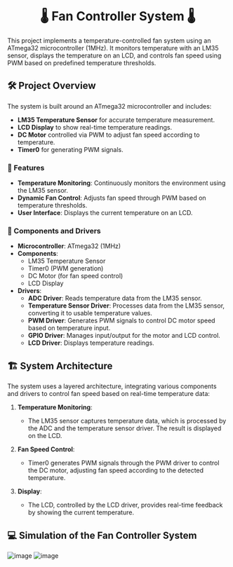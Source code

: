 <h1 align="center">
🌡️ Fan Controller System 🌡️
</h1>

This project implements a temperature-controlled fan system using an ATmega32 microcontroller (1MHz). It monitors temperature with an LM35 sensor, displays the temperature on an LCD, and controls fan speed using PWM based on predefined temperature thresholds.

## 🛠️ Project Overview

The system is built around an ATmega32 microcontroller and includes:

- **LM35 Temperature Sensor** for accurate temperature measurement.
- **LCD Display** to show real-time temperature readings.
- **DC Motor** controlled via PWM to adjust fan speed according to temperature.
- **Timer0** for generating PWM signals.

### 🌟 Features

- **Temperature Monitoring**: Continuously monitors the environment using the LM35 sensor.
- **Dynamic Fan Control**: Adjusts fan speed through PWM based on temperature thresholds.
- **User Interface**: Displays the current temperature on an LCD.

### 🔧 Components and Drivers

- **Microcontroller**: ATmega32 (1MHz)
- **Components**:
  - LM35 Temperature Sensor
  - Timer0 (PWM generation)
  - DC Motor (for fan speed control)
  - LCD Display
- **Drivers**:
  - **ADC Driver**: Reads temperature data from the LM35 sensor.
  - **Temperature Sensor Driver**: Processes data from the LM35 sensor, converting it to usable temperature values.
  - **PWM Driver**: Generates PWM signals to control DC motor speed based on temperature input.
  - **GPIO Driver**: Manages input/output for the motor and LCD control.
  - **LCD Driver**: Displays temperature readings.

## 🏗️ System Architecture

The system uses a layered architecture, integrating various components and drivers to control fan speed based on real-time temperature data:

1. **Temperature Monitoring**:
   - The LM35 sensor captures temperature data, which is processed by the ADC and the temperature sensor driver. The result is displayed on the LCD.

2. **Fan Speed Control**:
   - Timer0 generates PWM signals through the PWM driver to control the DC motor, adjusting fan speed according to the detected temperature.

3. **Display**:
   - The LCD, controlled by the LCD driver, provides real-time feedback by showing the current temperature.
  
## 💻 Simulation of the Fan Controller System
![image](https://github.com/user-attachments/assets/fcb6fda3-af8f-4f4a-9f15-ae6a3760f778)
![image](https://github.com/user-attachments/assets/bdd9495a-2225-4d0f-993b-08e4f28087b0)



